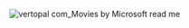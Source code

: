 ![vertopal com_Movies by Microsoft read me](https://github.com/Alexandriayoo/Phase-1-Project/assets/160196000/0b84fc69-2666-4d4e-9f07-31c42c23f598)
